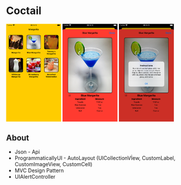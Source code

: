  # Coctail


<img src="https://github.com/admrts/Cocktail/blob/main/Simulator%20Screen%20Shot%20-%20iPhone%208%20Plus%20-%202022-09-30%20at%2021.13.33.png" width="150"> <img src="https://github.com/admrts/Cocktail/blob/main/Simulator%20Screen%20Shot%20-%20iPhone%208%20Plus%20-%202022-09-30%20at%2021.14.00.png" width="150">
<img src="https://github.com/admrts/Cocktail/blob/main/Simulator%20Screen%20Shot%20-%20iPhone%208%20Plus%20-%202022-09-30%20at%2021.14.08.png" width="150">



## About


- Json - Api
- ProgrammaticallyUI - AutoLayout (UICollectionVİew, CustomLabel, CustomImageView, CustomCell)
- MVC Design Pattern
- UIAlertController

